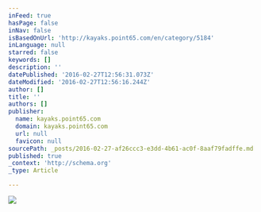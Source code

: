 ```yaml
---
inFeed: true
hasPage: false
inNav: false
isBasedOnUrl: 'http://kayaks.point65.com/en/category/5184'
inLanguage: null
starred: false
keywords: []
description: ''
datePublished: '2016-02-27T12:56:31.073Z'
dateModified: '2016-02-27T12:56:16.244Z'
author: []
title: ''
authors: []
publisher:
  name: kayaks.point65.com
  domain: kayaks.point65.com
  url: null
  favicon: null
sourcePath: _posts/2016-02-27-af26ccc3-e3dd-4b61-ac0f-8aaf79fadffe.md
published: true
_context: 'http://schema.org'
_type: Article

---
```

![](http://kayaks.point65.com/static/webimages/mercurygtxsolo_red.jpg)